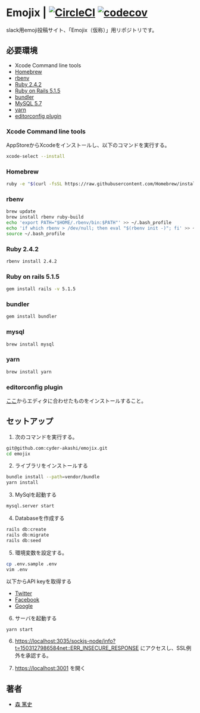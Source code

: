 # Emojix | [![CircleCI](https://circleci.com/gh/cyder/emojix.svg?style=svg)](https://circleci.com/gh/cyder/emojix) [![codecov](https://codecov.io/gh/cyder/emojix/branch/master/graph/badge.svg)](https://codecov.io/gh/cyder/emojix)
slack用emoji投稿サイト、「Emojix（仮称）」用リポジトリです。

## 必要環境
* Xcode Command line tools
* [Homebrew](https://brew.sh/index_ja.html)
* [rbenv](https://github.com/rbenv/rbenv)
* [Ruby 2.4.2](https://github.com/ruby/ruby)
* [Ruby on Rails 5.1.5](https://github.com/rails/rails)
* [bundler](http://bundler.io/)
* [MySQL 5.7](https://dev.mysql.com/doc/refman/5.7/en/)
* [yarn](https://github.com/yarnpkg/yarn)
* [editorconfig plugin](http://editorconfig.org/#download)

### Xcode Command line tools
AppStoreからXcodeをインストールし、以下のコマンドを実行する。
```sh
xcode-select --install
```

### Homebrew
```sh
ruby -e "$(curl -fsSL https://raw.githubusercontent.com/Homebrew/install/master/install)"
```

### rbenv
```sh
brew update
brew install rbenv ruby-build
echo 'export PATH="$HOME/.rbenv/bin:$PATH"' >> ~/.bash_profile
echo 'if which rbenv > /dev/null; then eval "$(rbenv init -)"; fi' >> ~/.bash_profile
source ~/.bash_profile
```

### Ruby 2.4.2
```sh
rbenv install 2.4.2
```

### Ruby on rails 5.1.5
```sh
gem install rails -v 5.1.5
```

### bundler
```sh
gem install bundler
```

### mysql
```sh
brew install mysql
```

### yarn
```sh
brew install yarn
```

### editorconfig plugin
[ここ](http://editorconfig.org/#download)からエディタに合わせたものをインストールすること。

## セットアップ
1. 次のコマンドを実行する。
```sh
git@github.com:cyder-akashi/emojix.git
cd emojix
```

2. ライブラリをインストールする
```sh
bundle install --path=vendor/bundle
yarn install
```

3. MySqlを起動する
```sh
mysql.server start
```

4. Databaseを作成する
```sh
rails db:create
rails db:migrate
rails db:seed
```

5. 環境変数を設定する。
```sh
cp .env.sample .env
vim .env
```
以下からAPI keyを取得する
* [Twitter](https://apps.twitter.com/)
* [Facebook](https://developers.facebook.com/)
* [Google](https://console.developers.google.com/apis/dashboard)

6. サーバを起動する
```sh
yarn start
```

6. [https://localhost:3035/sockjs-node/info?t=1503127986584net::ERR_INSECURE_RESPONSE](https://localhost:3035/sockjs-node/info?t=1503127986584net::ERR_INSECURE_RESPONSE) にアクセスし、SSL例外を承認する。

7. [https://localhost:3001](https://localhost:3001) を開く

## 著者
* [森 篤史](@Mori-Atsushi)
